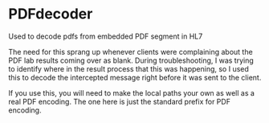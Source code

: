 # PDFdecoder
Used to decode pdfs from embedded PDF segment in HL7


The need for this sprang up whenever clients were complaining about the PDF lab results coming over as blank. During troubleshooting, I was trying to identify where in the result process that this was happening, so I used this to decode the intercepted message right before it was sent to the client.

If you use this, you will need to make the local paths your own as well as a real PDF encoding. The one here is just the standard prefix for PDF encoding.
